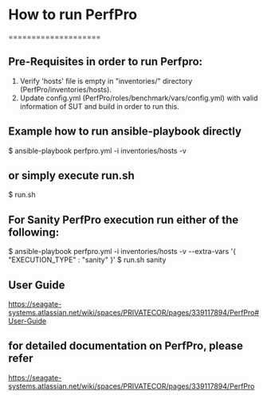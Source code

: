 # How to run PerfPro
====================

## Pre-Requisites in order to run Perfpro:
1. Verify 'hosts' file is empty in "inventories/" directory (PerfPro/inventories/hosts).  
2. Update config.yml (PerfPro/roles/benchmark/vars/config.yml) with valid information of SUT and build in order to run this.

## Example how to run ansible-playbook directly
$ ansible-playbook perfpro.yml -i inventories/hosts -v

## or simply execute run.sh
$ run.sh

## For Sanity PerfPro execution run either of the following: 
$ ansible-playbook perfpro.yml -i inventories/hosts -v --extra-vars '{ "EXECUTION_TYPE" : "sanity" }'
$ run.sh sanity

## User Guide
https://seagate-systems.atlassian.net/wiki/spaces/PRIVATECOR/pages/339117894/PerfPro#User-Guide

## for detailed documentation on PerfPro, please refer
https://seagate-systems.atlassian.net/wiki/spaces/PRIVATECOR/pages/339117894/PerfPro
